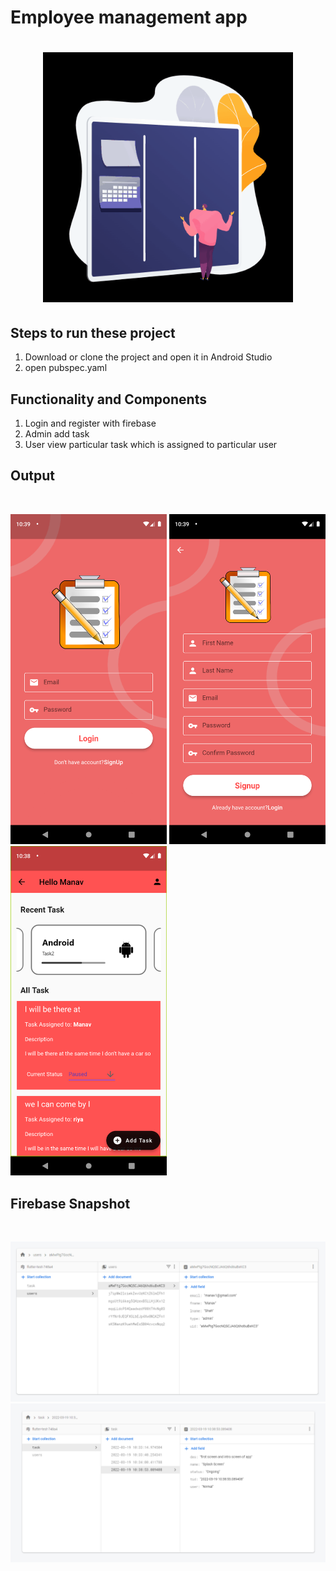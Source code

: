 # Employee management app

<h1 align="center"> <center><img src="https://github.com/manavshah123/Flutter_final_project/blob/master/output/animation_500_l0xepu7z.gif"  width="400"></h1>

## Steps to run these project
1. Download or clone the project and open it in Android Studio
2. open pubspec.yaml
  
## Functionality and Components
  1. Login and register with firebase
  2. Admin add task
  3. User view particular task which is assigned to particular user
  
## Output
<br>
<p float="left">
  <img src="https://github.com/manavshah123/Flutter_final_project/blob/master/output/Screenshot_1647666581.png" width = 250/>
  <img src="https://github.com/manavshah123/Flutter_final_project/blob/master/output/Screenshot_1647666588.png" width = 250/>
  <img src="https://github.com/manavshah123/Flutter_final_project/blob/master/output/Screenshot_1647666498.png" width = 250/>
</p>

## Firebase Snapshot
<br>
<p float="left">
   <img src="https://github.com/manavshah123/Flutter_final_project/blob/master/output/user.png" />
  <img src="https://github.com/manavshah123/Flutter_final_project/blob/master/output/Screenshot%202022-03-19%20104014.png"/>
</p>
  

